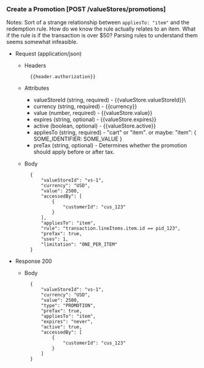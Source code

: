 ### Create a Promotion [POST /valueStores/promotions]

Notes:
Sort of a strange relationship between `appliesTo: "item"` and the redemption rule. How do we know the rule actually relates to an item. 
What if the rule is if the transaction is over $50? Parsing rules to understand them seems somewhat infeasible.   


+ Request (application/json)
    + Headers
    
            {{header.authorization}}

    + Attributes
        + valueStoreId (string, required) - {{valueStore.valueStoreId}}\
        + currency (string, required) - {{currency}}
        + value (number, required) - {{valueStore.value}}
        + expires (string, optional) - {{valueStore.expires}}
        + active (boolean, optional) - {{valueStore.active}}
        + appliesTo (string, required) - "cart" or "item". or maybe: "item": { SOME_IDENTIFIER: SOME_VALUE } 
        + preTax (string, optional) - Determines whether the promotion should apply before or after tax.
        
    + Body 
    
            {
                "valueStoreId": "vs-1",
                "currency": "USD",
                "value": 2500,
                "accessedBy": [
                    {
                        "customerId": "cus_123"        
                    }
                ],
                "appliesTo": "item",
                "rule": "transaction.lineItems.item.id == pid_123",
                "preTax": true,
                "uses": 1,
                "limitation": "ONE_PER_ITEM"
            }
    
+ Response 200

    + Body
    
            {
                "valueStoreId": "vs-1",
                "currency": "USD",
                "value": 2500, 
                "type": "PROMOTION",
                "preTax": true,
                "appliesTo": "item",
                "expires": "never",
                "active": true,
                "accessedBy": [
                    {
                        "customerId": "cus_123"        
                    }
                ]
            }